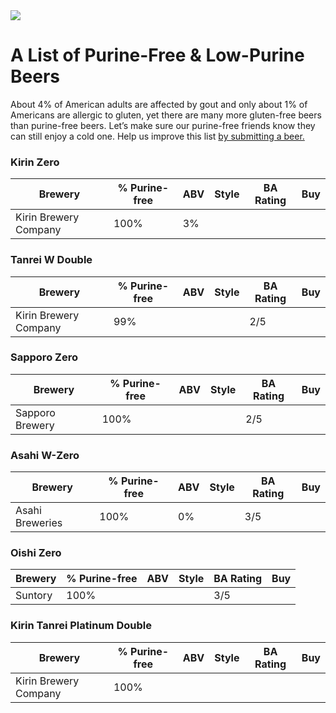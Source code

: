 <img id="logo" src="https://openclipart.org/download/279914/hops.svg" />

# A List of Purine-Free & Low-Purine Beers
About 4% of American adults are affected by gout and only about 1% of Americans are allergic to gluten, yet there are many more gluten-free beers than purine-free beers. Let’s make sure our purine-free friends know they can still enjoy a cold one. Help us improve this list <a href="https://docs.google.com/forms/d/e/1FAIpQLSeD7TKSytJlDtr6dUp1CVFkmegmEJhliruga1Oz5cZP2bUqyQ/viewform">by submitting a beer.</a>

### Kirin Zero
Brewery | % Purine-free | ABV | Style | BA Rating | Buy
------- | ------------- | --- | ----- | --------- | ---
Kirin Brewery Company | 100% | 3% | |  | 

### Tanrei W Double 
Brewery | % Purine-free | ABV | Style | BA Rating | Buy
------- | ------------- | --- | ----- | --------- | ---
Kirin Brewery Company | 99% |  | | 2/5

### Sapporo Zero
Brewery | % Purine-free | ABV | Style | BA Rating | Buy
------- | ------------- | --- | ----- | --------- | ---
Sapporo Brewery | 100% | | | 2/5 | 

### Asahi W-Zero
Brewery | % Purine-free | ABV | Style | BA Rating | Buy
------- | ------------- | --- | ----- | --------- | ---
Asahi Breweries | 100% | 0% | | 3/5 | 

### Oishi Zero 
Brewery | % Purine-free | ABV | Style | BA Rating | Buy
------- | ------------- | --- | ----- | --------- | ---
Suntory | 100% | | | 3/5 | 

### Kirin Tanrei Platinum Double
Brewery | % Purine-free | ABV | Style | BA Rating | Buy
------- | ------------- | --- | ----- | --------- | ---
Kirin Brewery Company | 100% | | | | 
